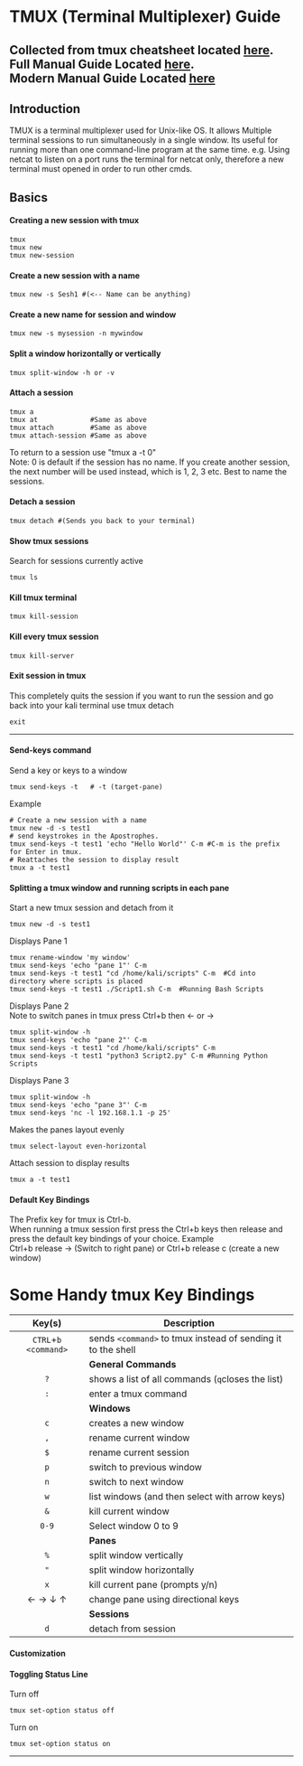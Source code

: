 # TMUX (Terminal Multiplexer) Guide
Collected from tmux cheatsheet located [here](https://tmuxcheatsheet.com/).</br>
Full Manual Guide Located [here](https://man7.org/linux/man-pages/man1/tmux.1.html).</br>
Modern Manual Guide Located [here](http://manpages.ubuntu.com/manpages/bionic/man1/tmux.1.html#:~:text=command%20is%20assumed.-,KEY%20BINDINGS,in%20the%20current%20window%20forwards.)
---

## Introduction
TMUX is a terminal multiplexer used for Unix-like OS. It allows Multiple terminal sessions to run simultaneously in a single window.
Its useful for running more than one command-line program at the same time.
e.g. Using netcat to listen on a port runs the terminal for netcat only, therefore a new terminal must opened in order to run other cmds.

## Basics
#### Creating a new session with tmux
```tmux
tmux
tmux new
tmux new-session
```

#### Create a new session with a name
```tmux
tmux new -s Sesh1 #(<-- Name can be anything)
```

#### Create a new name for session and window
```tmux
tmux new -s mysession -n mywindow
```
#### Split a window horizontally or vertically
```tmux
tmux split-window -h or -v
```
#### Attach a session
```tmux
tmux a
tmux at             #Same as above
tmux attach         #Same as above
tmux attach-session #Same as above
```
To return to a session use "tmux a -t 0" </br>
Note: 0 is default if the session has no name. If you create another session, the next number will be used instead, which is 1, 2, 3 etc. Best to name the sessions.

#### Detach a session
```tmux
tmux detach #(Sends you back to your terminal)
```
#### Show tmux sessions
Search for sessions currently active
```tmux
tmux ls
```

#### Kill tmux terminal
```tmux
tmux kill-session
```
#### Kill every tmux session
```tmux
tmux kill-server
```
#### Exit session in tmux
This completely quits the session if you want to run the session and go back into your kali terminal use tmux detach
```tmux
exit
```
---

#### Send-keys command
Send a key or keys to a window
```tmux
tmux send-keys -t   # -t (target-pane)
```
Example
```tmux
# Create a new session with a name
tmux new -d -s test1
# send keystrokes in the Apostrophes.
tmux send-keys -t test1 'echo "Hello World"' C-m #C-m is the prefix for Enter in tmux.
# Reattaches the session to display result
tmux a -t test1
```

#### Splitting a tmux window and running scripts in each pane
Start a new tmux session and detach from it
```tmux
tmux new -d -s test1
```

Displays Pane 1
```tmux
tmux rename-window 'my window'
tmux send-keys 'echo "pane 1"' C-m
tmux send-keys -t test1 "cd /home/kali/scripts" C-m  #Cd into directory where scripts is placed
tmux send-keys -t test1 ./Script1.sh C-m  #Running Bash Scripts
```

Displays Pane 2 </br>
Note to switch panes in tmux press Ctrl+b then <- or ->

```tmux
tmux split-window -h
tmux send-keys 'echo "pane 2"' C-m
tmux send-keys -t test1 "cd /home/kali/scripts" C-m
tmux send-keys -t test1 "python3 Script2.py" C-m #Running Python Scripts
```

Displays Pane 3

```tmux
tmux split-window -h
tmux send-keys 'echo "pane 3"' C-m
tmux send-keys 'nc -l 192.168.1.1 -p 25'
```
Makes the panes layout evenly
```tmux
tmux select-layout even-horizontal
```
Attach session to display results
```tmux
tmux a -t test1
```

#### Default Key Bindings
The Prefix key for tmux is Ctrl-b. </br>
When running a tmux session first press the Ctrl+b keys then release and press the default key bindings of your choice.
Example </br>
Ctrl+b release -> (Switch to right pane)
or
Ctrl+b release c (create a new window)

Some Handy tmux Key Bindings
=========
| Key(s)  | Description |
| :-----: | ----------- |
| `CTRL`+`b` `<command>` | sends `<command>` to tmux instead of sending it to the shell |
| | **General Commands** |
| `?` | shows a list of all commands (`q`closes the list) |
| `:` | enter a tmux command |
| | **Windows** |
| `c` | creates a new window |
| `,` | rename current window |
| `$` | rename current session |
| `p` | switch to previous window |
| `n` | switch to next window |
| `w` | list windows (and then select with arrow keys) |
| `&` | kill current window |
| `0-9` | Select window 0 to 9 |
| | **Panes** |
| `%` | split window vertically |
| `"` | split window horizontally |
| `x` | kill current pane (prompts y/n)|
| ← → ↓ ↑ | change pane using directional keys |
| | **Sessions** |
| `d` | detach from session |

#### Customization
#### Toggling Status Line
Turn off
```tmux
tmux set-option status off
```
Turn on
```tmux
tmux set-option status on
```
---
